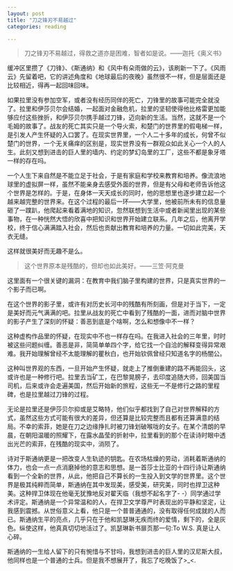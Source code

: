 ```yaml
---
layout: post
title: "刀之锋刃不易越过"
categories: reading

---
```


> 刀之锋刃不易越过，得救之道亦是困难，智者如是说。——迦托《奥义书》

缓冲区里攒了《刀锋》、《斯通纳》和《风中有朵雨做的云》，该刷新一下了。《风雨云》先留着吧，它的讲述角度和《地球最后的夜晚》虽然很不一样，但是层面还是比较相近，得再一起回味回味。

如果拉里没有参加空军，或者没有经历同伴的死亡，刀锋里的故事可能完全就没了。拉里和伊莎贝尔会结婚，一起面对金融危机，拉里的坚韧使得他比格雷更加能够应付这些挫折，和伊莎贝尔携手越过刀锋，迈向新的生活。当然，这就不是一个毛姆的故事了。战友的死亡其实只是一个导火索，和楚门的世界里的假电梯一样，是引发人产生怀疑的入口罢了。在现实世界里，一个人二十多年的成长，何曾不似楚门的世界，一个无关痛痒的区别是，现实世界没有一群观众如此关心一个人的人生。此刻又想到进击的巨人里的墙内、约定的梦幻岛里的工厂，这些不都是象牙塔一样的存在吗。

一个人生下来自然是不能立足于社会，于是有家庭和学校来教育和培养。像流浪地球里的虚拟屏一样，虽然不能亲身去感受外面的世界，但是有父母和老师告诉他这个世界是怎样的。于是，在身体一天天成长的同时，他的思想里也逐步建立起一个越来越完整的世界来。在这个过程的最后一环——大学里，他被前所未有的信息量砸了一蹼趴，他爬起来看着满地的知识，忽然联想到生活中或者新闻里出现的某些事物，在一种恍然大悟的欣喜中把知识和世界开始建立联系。几年之后，他离开学校，终于信心满满踏入社会，然后也贡献出教育和培养的力量。一切如此完美，天衣无缝。

这样就很美好而无趣不是么。

> 这个世界原本是残酷的，但却也如此美好。——三笠·阿克曼

这里面有一个很关键的漏洞：在教育中我们脑子里构建的世界，只是真实世界的一个影子而已啊。

在这个世界的影子里，或许有对历史长河中的残酷有所刻画，但是对于当下，一定是美好而元气满满的吧。拉里从战友的死亡中看到了残酷的一面，进而对脑中世界的影子产生了深刻的怀疑：善恶到底是个啥啊，怎么和想像中不一样？

这种虚构作品里的怀疑，在现实中不也一样存在吗。在我进入社会的三年里，时时被这些问题纠缠。善恶是非，简简单单四个字，给它找一个自洽的解释变得异常艰难。我开始理解曾经不太能理解的瞿秋白，也开始钦佩曾经只知道名字的杨闇公。

这种叫世界观的东西，一旦开始产生怀疑，就走上了推倒重建的路不再能回头，这或许也是一种修行吧。拉里去当矿工，在巴黎晃膀子，去印度追随大师，回美国当司机，后来或许会走遍美国，然后开始新的旅程，这些无一不是修行之路的里程碑，也是拉里越过刀锋的过程。

无论是拉里还是伊莎贝尔抑或是艾略特，他们似乎都找到了自己对世界解释的方式，虽然这些方式可能有很大的差异，但还算是比较完整而且都有还算满意的结局。不幸的索菲，她是在刀之边缘挣扎时被刀锋划破喉咙的女子。在某个清朗的早晨，在朝阳温暖的照耀下，在露水晶莹的折射中，拉里看到的那个在读诗时眼中透出光芒的索菲，在残酷的现实中，消陨了。

诗对于斯通纳更是一把改变人生轨迹的钥匙。在农场枯燥的劳动，消耗着斯通纳的体力，也会一点一点消磨掉他的意志和思想。是一首莎士比亚的十四行诗让斯通纳看到一个全新的世界，从此，他把自己不算长的一生投入到文学的世界里。这个世界是极其纯粹而简单，斯通纳在其中发现美，感受美，研究美，同时也捍卫这种美。这种捍卫体现在他毫无犹豫地反对翟天临（我想不起名字了- -）同学通过学术评定。斯通纳是一个异常温和的人，在捍卫文学尊严时表现出的平静和坚定，让我感到震撼。从世俗意义上看，他只是一个普普通通的，没有取得任何成就的人而已。斯通纳生平的亮点，几乎只在于他和凯瑟琳无疾而终的爱情，剩下的，全是灰色。纵使这样，他真真切切地活过了。凯瑟琳新书扉页那一句:To W.S. 真是让人心碎。

斯通纳的一生给人留下的只有惋惜与不甘吗，我想到进击的巨人里的汉尼斯大叔，他同样也是一个普通的士兵。但是我不想展开了，我忘了吃晚饭了>_<.

